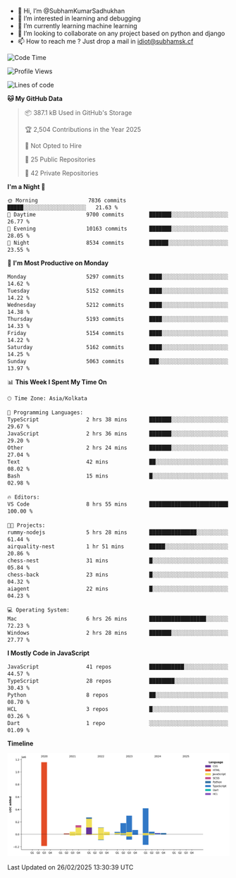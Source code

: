- 👋 Hi, I’m @SubhamKumarSadhukhan
- 👀 I’m interested in learning and debugging
- 🌱 I’m currently learning machine learning
- 💞️ I’m looking to collaborate on any project based on python and django
- 📫 How to reach me ?
      Just drop a mail in idiot@subhamsk.cf

<!---
SubhamKumarSadhukhan/SubhamKumarSadhukhan is a ✨ special ✨ repository because its `README.md` (this file) appears on your GitHub profile.
You can click the Preview link to take a look at your changes.
--->


<!--START_SECTION:waka-->
![Code Time](http://img.shields.io/badge/Code%20Time-2%2C766%20hrs%2046%20mins-blue)

![Profile Views](http://img.shields.io/badge/Profile%20Views-2-blue)

![Lines of code](https://img.shields.io/badge/From%20Hello%20World%20I%27ve%20Written-2.8%20million%20lines%20of%20code-blue)

**🐱 My GitHub Data** 

> 📦 387.1 kB Used in GitHub's Storage 
 > 
> 🏆 2,504 Contributions in the Year 2025
 > 
> 🚫 Not Opted to Hire
 > 
> 📜 25 Public Repositories 
 > 
> 🔑 42 Private Repositories 
 > 
**I'm a Night 🦉** 

```text
🌞 Morning                7836 commits        █████░░░░░░░░░░░░░░░░░░░░   21.63 % 
🌆 Daytime                9700 commits        ███████░░░░░░░░░░░░░░░░░░   26.77 % 
🌃 Evening                10163 commits       ███████░░░░░░░░░░░░░░░░░░   28.05 % 
🌙 Night                  8534 commits        ██████░░░░░░░░░░░░░░░░░░░   23.55 % 
```
📅 **I'm Most Productive on Monday** 

```text
Monday                   5297 commits        ████░░░░░░░░░░░░░░░░░░░░░   14.62 % 
Tuesday                  5152 commits        ████░░░░░░░░░░░░░░░░░░░░░   14.22 % 
Wednesday                5212 commits        ████░░░░░░░░░░░░░░░░░░░░░   14.38 % 
Thursday                 5193 commits        ████░░░░░░░░░░░░░░░░░░░░░   14.33 % 
Friday                   5154 commits        ████░░░░░░░░░░░░░░░░░░░░░   14.22 % 
Saturday                 5162 commits        ████░░░░░░░░░░░░░░░░░░░░░   14.25 % 
Sunday                   5063 commits        ███░░░░░░░░░░░░░░░░░░░░░░   13.97 % 
```


📊 **This Week I Spent My Time On** 

```text
🕑︎ Time Zone: Asia/Kolkata

💬 Programming Languages: 
TypeScript               2 hrs 38 mins       ███████░░░░░░░░░░░░░░░░░░   29.67 % 
JavaScript               2 hrs 36 mins       ███████░░░░░░░░░░░░░░░░░░   29.20 % 
Other                    2 hrs 24 mins       ███████░░░░░░░░░░░░░░░░░░   27.04 % 
Text                     42 mins             ██░░░░░░░░░░░░░░░░░░░░░░░   08.02 % 
Bash                     15 mins             █░░░░░░░░░░░░░░░░░░░░░░░░   02.98 % 

🔥 Editors: 
VS Code                  8 hrs 55 mins       █████████████████████████   100.00 % 

🐱‍💻 Projects: 
rummy-nodejs             5 hrs 28 mins       ███████████████░░░░░░░░░░   61.44 % 
airquality-nest          1 hr 51 mins        █████░░░░░░░░░░░░░░░░░░░░   20.86 % 
chess-nest               31 mins             █░░░░░░░░░░░░░░░░░░░░░░░░   05.84 % 
chess-back               23 mins             █░░░░░░░░░░░░░░░░░░░░░░░░   04.32 % 
aiagent                  22 mins             █░░░░░░░░░░░░░░░░░░░░░░░░   04.23 % 

💻 Operating System: 
Mac                      6 hrs 26 mins       ██████████████████░░░░░░░   72.23 % 
Windows                  2 hrs 28 mins       ███████░░░░░░░░░░░░░░░░░░   27.77 % 
```

**I Mostly Code in JavaScript** 

```text
JavaScript               41 repos            ███████████░░░░░░░░░░░░░░   44.57 % 
TypeScript               28 repos            ████████░░░░░░░░░░░░░░░░░   30.43 % 
Python                   8 repos             ██░░░░░░░░░░░░░░░░░░░░░░░   08.70 % 
HCL                      3 repos             █░░░░░░░░░░░░░░░░░░░░░░░░   03.26 % 
Dart                     1 repo              ░░░░░░░░░░░░░░░░░░░░░░░░░   01.09 % 
```



**Timeline**

![Lines of Code chart](https://raw.githubusercontent.com/SubhamKumarSadhukhan/SubhamKumarSadhukhan/main/assets/bar_graph.png)


 Last Updated on 26/02/2025 13:30:39 UTC
<!--END_SECTION:waka-->
